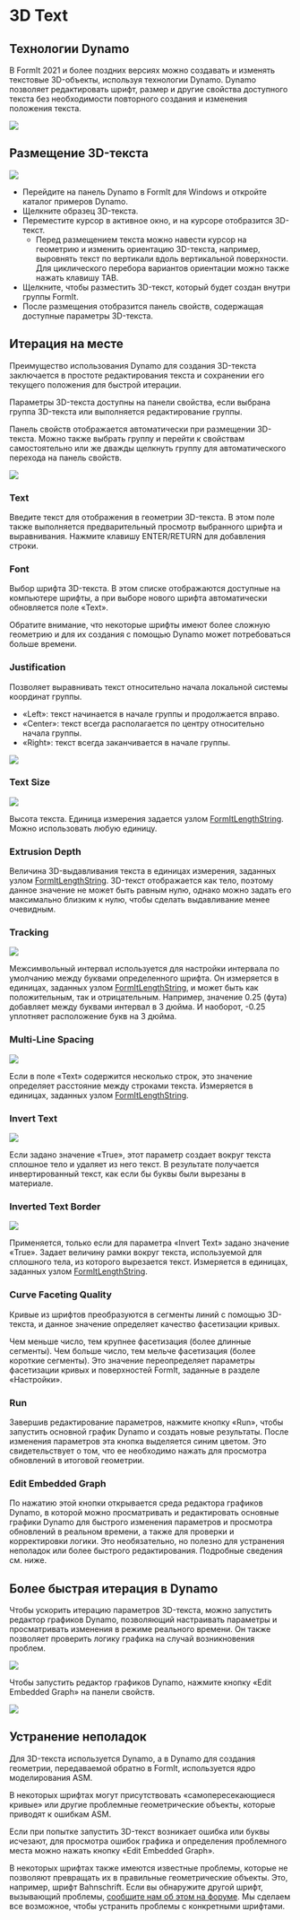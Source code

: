 # 3D Text

## Технологии Dynamo

В FormIt 2021 и более поздних версиях можно создавать и изменять текстовые 3D-объекты, используя технологии Dynamo. Dynamo позволяет редактировать шрифт, размер и другие свойства доступного текста без необходимости повторного создания и изменения положения текста.

![](<../.gitbook/assets/3d-text (1).gif>)

## Размещение 3D-текста

![](../.gitbook/assets/3d-text-placement.gif)

* Перейдите на панель Dynamo в FormIt для Windows и откройте каталог примеров Dynamo.
* Щелкните образец 3D-текста.
* Переместите курсор в активное окно, и на курсоре отобразится 3D-текст.
   * Перед размещением текста можно навести курсор на геометрию и изменить ориентацию 3D-текста, например, выровнять текст по вертикали вдоль вертикальной поверхности. Для циклического перебора вариантов ориентации можно также нажать клавишу TAB.
* Щелкните, чтобы разместить 3D-текст, который будет создан внутри группы FormIt.
* После размещения отобразится панель свойств, содержащая доступные параметры 3D-текста.

## Итерация на месте

Преимущество использования Dynamo для создания 3D-текста заключается в простоте редактирования текста и сохранении его текущего положения для быстрой итерации.

Параметры 3D-текста доступны на панели свойства, если выбрана группа 3D-текста или выполняется редактирование группы.

Панель свойств отображается автоматически при размещении 3D-текста. Можно также выбрать группу и перейти к свойствам самостоятельно или же дважды щелкнуть группу для автоматического перехода на панель свойств.

![](<../.gitbook/assets/3d-text-options (2).png>)

### Text

Введите текст для отображения в геометрии 3D-текста. В этом поле также выполняется предварительный просмотр выбранного шрифта и выравнивания. Нажмите клавишу ENTER/RETURN для добавления строки.

### Font

Выбор шрифта 3D-текста. В этом списке отображаются доступные на компьютере шрифты, а при выборе нового шрифта автоматически обновляется поле «Text».

Обратите внимание, что некоторые шрифты имеют более сложную геометрию и для их создания с помощью Dynamo может потребоваться больше времени.

### Justification

Позволяет выравнивать текст относительно начала локальной системы координат группы.

* «Left»: текст начинается в начале группы и продолжается вправо.
* «Center»: текст всегда располагается по центру относительно начала группы.
* «Right»: текст всегда заканчивается в начале группы.

![](../.gitbook/assets/3d-text-justification-combined.png)

### Text Size

![](../.gitbook/assets/3d-text-text-size.png)

Высота текста. Единица измерения задается узлом [FormItLengthString](https://formit.autodesk.com/page/formit-dynamo/#dynamo-formit-nodes). Можно использовать любую единицу.

### Extrusion Depth

Величина 3D-выдавливания текста в единицах измерения, заданных узлом [FormItLengthString](https://formit.autodesk.com/page/formit-dynamo/#dynamo-formit-nodes). 3D-текст отображается как тело, поэтому данное значение не может быть равным нулю, однако можно задать его максимально близким к нулю, чтобы сделать выдавливание менее очевидным.

### Tracking

![](../.gitbook/assets/3d-text-tracking.png)

Межсимвольный интервал используется для настройки интервала по умолчанию между буквами определенного шрифта. Он измеряется в единицах, заданных узлом [FormItLengthString](https://formit.autodesk.com/page/formit-dynamo/#dynamo-formit-nodes), и может быть как положительным, так и отрицательным. Например, значение 0.25 (фута) добавляет между буквами интервал в 3 дюйма. И наоборот, -0.25 уплотняет расположение букв на 3 дюйма.

### Multi-Line Spacing

![](../.gitbook/assets/3d-text-multi-line.png)

Если в поле «Text» содержится несколько строк, это значение определяет расстояние между строками текста. Измеряется в единицах, заданных узлом [FormItLengthString](https://formit.autodesk.com/page/formit-dynamo/#dynamo-formit-nodes).

### Invert Text

![](../.gitbook/assets/3d-text-inverted.png)

Если задано значение «True», этот параметр создает вокруг текста сплошное тело и удаляет из него текст. В результате получается инвертированный текст, как если бы буквы были вырезаны в материале.

### Inverted Text Border

![](../.gitbook/assets/3d-text-inverted-border.png)

Применяется, только если для параметра «Invert Text» задано значение «True». Задает величину рамки вокруг текста, используемой для сплошного тела, из которого вырезается текст. Измеряется в единицах, заданных узлом [FormItLengthString](https://formit.autodesk.com/page/formit-dynamo/#dynamo-formit-nodes).

### Curve Faceting Quality

Кривые из шрифтов преобразуются в сегменты линий с помощью 3D-текста, и данное значение определяет качество фасетизации кривых.

Чем меньше число, тем крупнее фасетизация (более длинные сегменты). Чем больше число, тем мельче фасетизация (более короткие сегменты). Это значение переопределяет параметры фасетизации кривых и поверхностей FormIt, заданные в разделе «Настройки».

### Run

Завершив редактирование параметров, нажмите кнопку «Run», чтобы запустить основной график Dynamo и создать новые результаты. После изменения параметров эта кнопка выделяется синим цветом. Это свидетельствует о том, что ее необходимо нажать для просмотра обновлений в итоговой геометрии.‌

### Edit Embedded Graph

По нажатию этой кнопки открывается среда редактора графиков Dynamo, в которой можно просматривать и редактировать основные графики Dynamo для быстрого изменения параметров и просмотра обновлений в реальном времени, а также для проверки и корректировки логики. Это необязательно, но полезно для устранения неполадок или более быстрого редактирования. Подробные сведения см. ниже.

## Более быстрая итерация в Dynamo

Чтобы ускорить итерацию параметров 3D-текста, можно запустить редактор графиков Dynamo, позволяющий настраивать параметры и просматривать изменения в режиме реального времени. Он также позволяет проверить логику графика на случай возникновения проблем.

![](../.gitbook/assets/3d-text-edit-embedded.png)

Чтобы запустить редактор графиков Dynamo, нажмите кнопку «Edit Embedded Graph» на панели свойств.

![](<../.gitbook/assets/3d-text-edit-embedded-windows (1).png>)

## Устранение неполадок

Для 3D-текста используется Dynamo, а в Dynamo для создания геометрии, передаваемой обратно в FormIt, используется ядро моделирования ASM.

В некоторых шрифтах могут присутствовать «самопересекающиеся кривые» или другие проблемные геометрические объекты, которые приводят к ошибкам ASM.

Если при попытке запустить 3D-текст возникает ошибка или буквы исчезают, для просмотра ошибок графика и определения проблемного места можно нажать кнопку «Edit Embedded Graph».

В некоторых шрифтах также имеются известные проблемы, которые не позволяют превращать их в правильные геометрические объекты. Это, например, шрифт Bahnschrift. Если вы обнаружите другой шрифт, вызывающий проблемы, [сообщите нам об этом на форуме](https://forums.autodesk.com/t5/formit-forum/bd-p/142?profile.language=ru). Мы сделаем все возможное, чтобы устранить проблемы с конкретными шрифтами.
